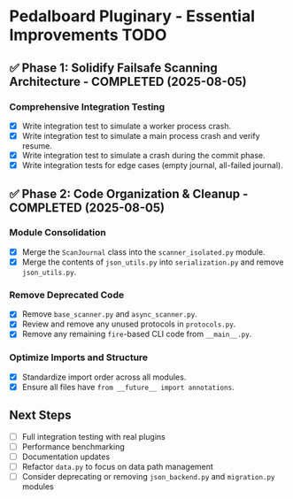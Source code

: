 # Pedalboard Pluginary - Essential Improvements TODO

## ✅ Phase 1: Solidify Failsafe Scanning Architecture - COMPLETED (2025-08-05)

### Comprehensive Integration Testing
- [x] Write integration test to simulate a worker process crash.
- [x] Write integration test to simulate a main process crash and verify resume.
- [x] Write integration test to simulate a crash during the commit phase.
- [x] Write integration tests for edge cases (empty journal, all-failed journal).

## ✅ Phase 2: Code Organization & Cleanup - COMPLETED (2025-08-05)

### Module Consolidation
- [x] Merge the `ScanJournal` class into the `scanner_isolated.py` module.
- [x] Merge the contents of `json_utils.py` into `serialization.py` and remove `json_utils.py`.

### Remove Deprecated Code
- [x] Remove `base_scanner.py` and `async_scanner.py`.
- [x] Review and remove any unused protocols in `protocols.py`.
- [x] Remove any remaining `fire`-based CLI code from `__main__.py`.

### Optimize Imports and Structure
- [x] Standardize import order across all modules.
- [x] Ensure all files have `from __future__ import annotations`.

## Next Steps

- [ ] Full integration testing with real plugins
- [ ] Performance benchmarking
- [ ] Documentation updates
- [ ] Refactor `data.py` to focus on data path management
- [ ] Consider deprecating or removing `json_backend.py` and `migration.py` modules
